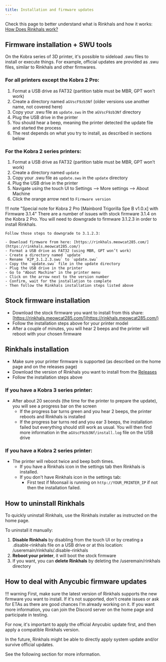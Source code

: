 ```yaml
---
title: Installation and firmware updates
---
```


Check this page to better understand what is Rinkhals and how it works: [How Does Rinkhals work?](installation-and-firmware-updates.md)


## Firmware installation + SWU tools

On the Kobra series of 3D printer, it's possible to sideload .swu files to install or execute things. For example, official updates are provided as .swu files, similar to Rinkhals and other firmwares.

### For all printers except the Kobra 2 Pro:
1. Format a USB drive as FAT32 (partition table must be MBR, GPT won’t work)
2. Create a directory named `aGVscF9zb3Nf` (older versions use another name, not covered here)
3. Copy your .swu file as `update.swu` in the `aGVscF9zb3Nf` directory
4. Plug the USB drive in the printer
5. You should hear a beep, meaning the printer detected the update file and started the process
6. The rest depends on what you try to install, as described in sections below


### For the Kobra 2 series printers:
1. Format a USB drive as FAT32 (partition table must be MBR, GPT won’t work)
2. Create a directory named `update`
3. Copy your .swu file as `update.swu` in the `update` directory
4. Plug the USB drive in the printer
5. Navigate using the touch UI to Settings --> More settings --> About Machine
6. Click the orange arrow next to `Firmware version`

!!! note "Special note for Kobra 2 Pro [Mainbord Trigorilla Spe B v1.0.x] with Firmware 3.1.4"
    There are a number of issues with stock firmware 3.1.4 on the Kobra 2 Pro. You will need to downgrade to firmware 3.1.2.3 in order to install Rinkhals.

    Follow those steps to downgrade to 3.1.2.3:

    - Download firmware from here: [https://rinkhals.meowcat285.com/](https://rinkhals.meowcat285.com/)
    - Format a USB drive as FAT32 (using MBR, GPT won’t work)
    - Create a directory named `update`
    - Rename `K2P_3.1.2.3.swu` to `update.swu`
    - Copy the `update.swu` file in the update directory
    - Plug the USB drive in the printer
    - Go to "About Machine" in the printer menu
    - Click on the arrow next to the version number
    - Confirm, wait for the installation to complete
    - Then follow the Rinkhals installation steps listed above

## Stock firmware installation

- Download the stock firmware you want to install from this share: [https://rinkhals.meowcat285.com/](https://rinkhals.meowcat285.com/)
- Follow the installation steps above for your printer model
- After a couple of minutes, you will hear 2 beeps and the printer will reboot with your chosen firmware


## Rinkhals installation

- Make sure your printer firmware is supported (as described on the home page and on the releases page)
- Download the version of Rinkhals you want to install from the [Releases](https://github.com/jbatonnet/Rinkhals/releases)
- Follow the installation steps above

### If you have a Kobra 3 series printer:

- After about 20 seconds (the time for the printer to prepare the update), you will see a progress bar on the screen
    - If the progress bar turns green and you hear 2 beeps, the printer reboots and Rinkhals is installed
    - If the progress bar turns red and you ear 3 beeps, the installation failed but everything should still work as usual. You will then find more information in the `aGVscF9zb3Nf/install.log` file on the USB drive

### If you have a Kobra 2 series printer:

- The printer will reboot twice and beep both times.
    - If you have a Rinkhals icon in the settings tab then Rinkhals is installed.
    - If you don't have Rinkhals icon in the settings tab:
        - First test if Moonsail is running on `http://YOUR_PRINTER_IP` if not then the installation failed.


## How to uninstall Rinkhals

To quickly uninstall Rinkhals, use the Rinkhals installer as instructed on the home page.

To uninstall it manually:
1. **Disable Rinkhals** by disabling from the touch UI or by creating a .disable-rinkhals file on a USB drive or at this location: /useremain/rinkhals/.disable-rinkhals
2. **Reboot your printer**, it will boot the stock firmware
3. If you want, you can **delete Rinkhals** by deleting the /useremain/rinkhals directory


## How to deal with Anycubic firmware updates

!!! warning
    First, make sure the latest version of Rinkhals supports the new firmware you want to install. If it's not supported, don't create issues or ask for ETAs as there are good chances I'm already working on it. If you want more information, you can join the Discord server on the home page and participate in testing.

For now, it's important to apply the official Anycubic update first, and then apply a compatible Rinkhals version.

In the future, Rinkhals might be able to directly apply system update and/or survive official updates.

See the following section for more information.

